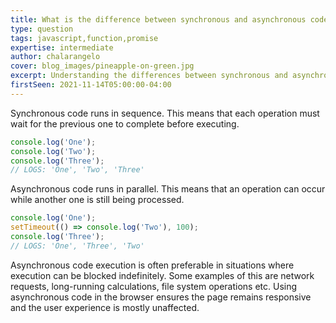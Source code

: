 ```yaml
---
title: What is the difference between synchronous and asynchronous code in JavaScript?
type: question
tags: javascript,function,promise
expertise: intermediate
author: chalarangelo
cover: blog_images/pineapple-on-green.jpg
excerpt: Understanding the differences between synchronous and asynchronous code is a crucial piece of knowledge for every web developer.
firstSeen: 2021-11-14T05:00:00-04:00
---
```


Synchronous code runs in sequence. This means that each operation must wait for the previous one to complete before executing.

```js
console.log('One');
console.log('Two');
console.log('Three');
// LOGS: 'One', 'Two', 'Three'
```

Asynchronous code runs in parallel. This means that an operation can occur while another one is still being processed.

```js
console.log('One');
setTimeout(() => console.log('Two'), 100);
console.log('Three');
// LOGS: 'One', 'Three', 'Two'
```

Asynchronous code execution is often preferable in situations where execution can be blocked indefinitely. Some examples of this are network requests, long-running calculations, file system operations etc. Using asynchronous code in the browser ensures the page remains responsive and the user experience is mostly unaffected.
